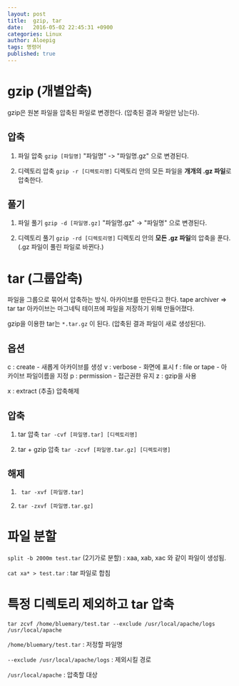 ```yaml
---
layout: post
title:  gzip, tar
date:   2016-05-02 22:45:31 +0900
categories: Linux
author: Aloepig
tags: 명령어
published: true
---
```


gzip (개별압축)
===========
gzip은 원본 파일을 압축된 파일로 변경한다.
(압축된 결과 파일만 남는다).

압축
---
1. 파일 압축
`gzip [파일명]`
"파일명" -> "파일명.gz" 으로 변경된다.

2. 디렉토리 압축
`gzip -r [디렉토리명]`
디렉토리 안의 모든 파일을 **개개의 .gz 파일**로 압축한다.

풀기
---
1. 파일 풀기
`gzip -d [파일명.gz]`
"파일명.gz" -> "파일명" 으로 변경된다.

2. 디렉토리 풀기
`gzip -rd [디렉토리명]`
디렉토리 안의 **모든 .gz 파일**의 압축을 푼다.
(.gz 파일이 풀린 파일로 바뀐다.)

tar (그룹압축)
==========
파일을 그룹으로 묶어서 압축하는 방식.
아카이브를 만든다고 한다. tape archiver => tar
tar 아카이브는 마그네틱 테이프에 파일을 저장하기 위해 만들어졌다.

gzip을 이용한 tar는 `*.tar.gz` 이 된다.
(압축된 결과 파일이 새로 생성된다).

옵션
---
c : create - 새롭게 아카이브를 생성
v : verbose - 화면에 표시
f : file or tape - 아카이브 파일이름을 지정
p : permission - 접근권한 유지
z : gzip을 사용

x : extract (추출) 압축해제

압축
----
1. tar 압축
`tar -cvf [파일명.tar] [디렉토리명]`

2. tar + gzip 압축
`tar -zcvf [파일명.tar.gz] [디렉토리명]`

해제
---
1. ` tar -xvf [파일명.tar]`     

2. `tar -zxvf [파일명.tar.gz]`

파일 분할
=====
`split -b 2000m test.tar` (2기가로 분할)
: xaa, xab, xac 와 같이 파일이 생성됨.

`cat xa* > test.tar`
: tar 파일로 합침

특정 디렉토리 제외하고 tar 압축
=====
`tar zcvf /home/bluemary/test.tar --exclude /usr/local/apache/logs /usr/local/apache`

`/home/bluemary/test.tar` : 저정할 파일명

`--exclude /usr/local/apache/logs` : 제외시킬 경로

`/usr/local/apache` : 압축할 대상
